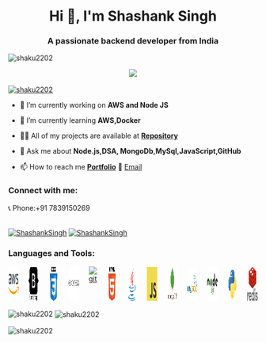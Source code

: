 <h1 align="center">Hi 👋, I'm Shashank Singh</h1>      
<h3 align="center">A passionate backend developer from India</h3>     

<p align="left"> <img src="https://komarev.com/ghpvc/?username=shaku2202&label=Profile%20views&color=0e75b6&style=flat" alt="shaku2202" /> </p> 
<div id="header" align="center">
  <img src="https://media.giphy.com/media/M9gbBd9nbDrOTu1Mqx/giphy.gif" width="300"/>
</div>   

<p align="left"> <a href="https://github.com/ryo-ma/github-profile-trophy"><img src="https://github-profile-trophy.vercel.app/?username=shaku2202" alt="shaku2202" /></a> </p>

- 🔭 I’m currently working on **AWS and Node JS**
  
- 🌱 I’m currently learning **AWS,Docker**
  
- 👨‍💻 All of my projects are available at <a href="https://github.com/shaku2202?tab=repositories">**Repository**</a>

- 💬 Ask me about **Node.js,DSA, MongoDb,MySql,JavaScript,GitHub**

- 📫 How to reach me <a href="https://shaku2202.github.io/">**Portfolio**</a>
📧 [Email](mailto:shashank.psit057@gmail.com)



<h3 align="left">Connect with me:</h3>
📞 Phone:+91 7839150269 <br><br>

<p align="left">
<a href="https://www.linkedin.com/in/shashank-singh-8b5a471aa/" target="blank"><img align="center" src="https://raw.githubusercontent.com/rahuldkjain/github-profile-readme-generator/master/src/images/icons/Social/linked-in-alt.svg" alt="ShashankSingh" height="40" width="50"/></a>
<a href="https://leetcode.com/shashank_masai/" target="blank"><img align="center" src="https://raw.githubusercontent.com/rahuldkjain/github-profile-readme-generator/master/src/images/icons/Social/leet-code.svg" alt="ShashankSingh" height="40" width="50" /></a>
</p>

<p align="left">
<h3 align="left">Languages and Tools:</h3>
<p align="left" style="display: flex; gap: 20px;">
  <a href="https://aws.amazon.com" target="_blank" rel="noreferrer">
    <img src="https://raw.githubusercontent.com/devicons/devicon/master/icons/amazonwebservices/amazonwebservices-original-wordmark.svg" alt="aws" width="70" height="70"/>
  </a>
  <a href="https://getbootstrap.com" target="_blank" rel="noreferrer">
    <img src="https://raw.githubusercontent.com/devicons/devicon/master/icons/bootstrap/bootstrap-plain-wordmark.svg" alt="bootstrap" width="70" height="70"/>
  </a>
  <a href="https://www.w3schools.com/css/" target="_blank" rel="noreferrer">
    <img src="https://raw.githubusercontent.com/devicons/devicon/master/icons/css3/css3-original-wordmark.svg" alt="css3" width="70" height="70"/>
  </a>
  <a href="https://expressjs.com" target="_blank" rel="noreferrer">
    <img src="https://raw.githubusercontent.com/devicons/devicon/master/icons/express/express-original-wordmark.svg" alt="express" width="70" height="70"/>
  </a>
  <a href="https://git-scm.com/" target="_blank" rel="noreferrer">
    <img src="https://www.vectorlogo.zone/logos/git-scm/git-scm-icon.svg" alt="git" width="70" height="70"/>
  </a>
  <a href="https://www.w3.org/html/" target="_blank" rel="noreferrer">
    <img src="https://raw.githubusercontent.com/devicons/devicon/master/icons/html5/html5-original-wordmark.svg" alt="html5" width="70" height="70"/>
  </a>
  <a href="https://www.java.com" target="_blank" rel="noreferrer">
    <img src="https://raw.githubusercontent.com/devicons/devicon/master/icons/java/java-original.svg" alt="java" width="70" height="70"/>
  </a>
  <a href="https://developer.mozilla.org/en-US/docs/Web/JavaScript" target="_blank" rel="noreferrer">
    <img src="https://raw.githubusercontent.com/devicons/devicon/master/icons/javascript/javascript-original.svg" alt="javascript" width="70" height="70"/>
  </a>
  <a href="https://www.mongodb.com/" target="_blank" rel="noreferrer">
    <img src="https://raw.githubusercontent.com/devicons/devicon/master/icons/mongodb/mongodb-original-wordmark.svg" alt="mongodb" width="70" height="70"/>
  </a>
  <a href="https://www.mysql.com/" target="_blank" rel="noreferrer">
    <img src="https://raw.githubusercontent.com/devicons/devicon/master/icons/mysql/mysql-original-wordmark.svg" alt="mysql" width="70" height="70"/>
  </a>
  <a href="https://nodejs.org" target="_blank" rel="noreferrer">
    <img src="https://raw.githubusercontent.com/devicons/devicon/master/icons/nodejs/nodejs-original-wordmark.svg" alt="nodejs" width="70" height="70"/>
  </a>
  <a href="https://www.python.org" target="_blank" rel="noreferrer">
    <img src="https://raw.githubusercontent.com/devicons/devicon/master/icons/python/python-original.svg" alt="python" width="70" height="70"/>
  </a>
  <a href="https://redis.io" target="_blank" rel="noreferrer">
    <img src="https://raw.githubusercontent.com/devicons/devicon/master/icons/redis/redis-original-wordmark.svg" alt="redis" width="70" height="70"/>
  </a>
</p>


<p><img align="left" src="https://github-readme-stats.vercel.app/api/top-langs?username=shaku2202&show_icons=true&locale=en&layout=compact" alt="shaku2202" /></p>

<p>&nbsp;<img align="center" src="https://github-readme-stats.vercel.app/api?username=shaku2202&show_icons=true&locale=en" alt="shaku2202" /></p>

<p><img align="center" src="https://github-readme-streak-stats.herokuapp.com/?user=shaku2202&" alt="shaku2202" /></p>
